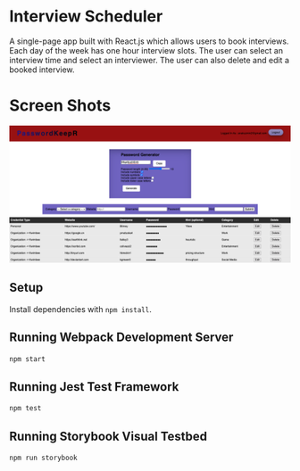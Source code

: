 # **Interview Scheduler**

A single-page app built with React.js which allows users to book interviews. Each day of the week has one hour interview slots. The user can select an interview time and select an interviewer. The user can also delete and edit a booked interview.

# Screen Shots

!["Booked appointment"](https://github.com/Datazyme/PasswordKeepR/blob/fixing_css_html/Pictures/Screen%20Shot%202023-02-11%20at%202.29.41%20PM.png)

## Setup

Install dependencies with `npm install`.

## Running Webpack Development Server

```sh
npm start
```

## Running Jest Test Framework

```sh
npm test
```

## Running Storybook Visual Testbed

```sh
npm run storybook
```
